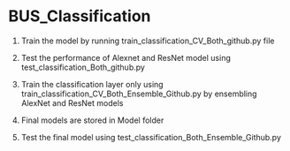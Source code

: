 # BUS_Classification
1. Train the model by running train_classification_CV_Both_github.py file


2. Test the performance of Alexnet and ResNet model using test_classification_Both_github.py


3. Train the classification layer only using train_classification_CV_Both_Ensemble_Github.py by ensembling AlexNet and ResNet models

4. Final models are stored in Model folder

5. Test the final model using test_classification_Both_Ensemble_Github.py



